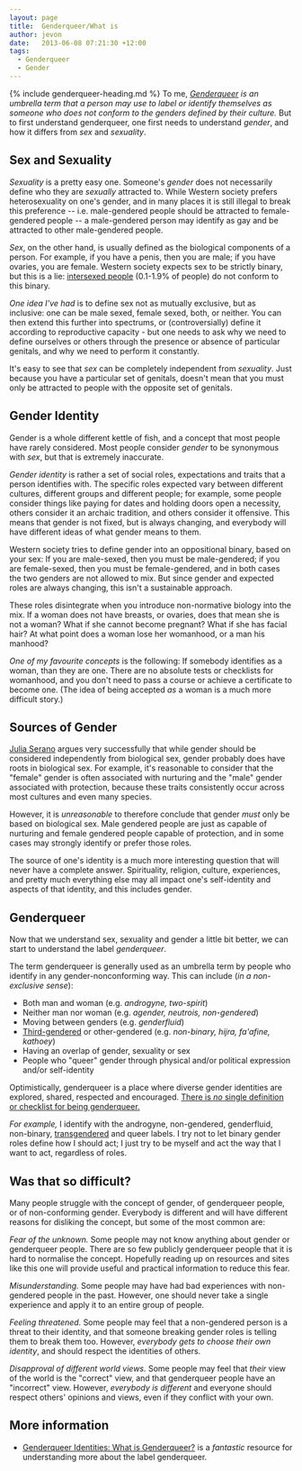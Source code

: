 ```yaml
---
layout: page
title:  Genderqueer/What is
author: jevon
date:   2013-06-08 07:21:30 +12:00
tags:
  - Genderqueer
  - Gender
---
```


{% include genderqueer-heading.md %}
To me, _*[Genderqueer](genderqueer.md)* is an umbrella term that a person may use to label or identify themselves as someone who does not conform to the _genders_ defined by their culture._ But to first understand genderqueer, one first needs to understand _gender_, and how it differs from _sex_ and _sexuality_.

## Sex and Sexuality
*Sexuality* is a pretty easy one. Someone's _gender_ does not necessarily define who they are _sexually_ attracted to. While Western society prefers heterosexuality on one's gender, and in many places it is still illegal to break this preference -- i.e. male-gendered people should be attracted to female-gendered people -- a male-gendered person may identify as gay and be attracted to other male-gendered people.

*Sex*, on the other hand, is usually defined as the biological components of a person. For example, if you have a penis, then you are male; if you have ovaries, you are female. Western society expects sex to be strictly binary, but this is a lie: <a href="http://en.wikipedia.org/wiki/Intersex">intersexed people</a> (0.1-1.9% of people) do not conform to this binary.

*One idea I've had* is to define sex not as mutually exclusive, but as inclusive: one can be male sexed, female sexed, both, or neither. You can then extend this further into spectrums, or (controversially) define it according to reproductive capacity - but one needs to ask why we need to define ourselves or others through the presence or absence of particular genitals, and why we need to perform it constantly.

It's easy to see that _sex_ can be completely independent from _sexuality_. Just because you have a particular set of genitals, doesn't mean that you must only be attracted to people with the opposite set of genitals.

## Gender Identity
Gender is a whole different kettle of fish, and a concept that most people have rarely considered. Most people consider _gender_ to be synonymous with _sex_, but that is extremely inaccurate.

_Gender identity_ is rather a set of social roles, expectations and traits that a person identifies with. The specific roles expected vary between different cultures, different groups and different people; for example, some people consider things like paying for dates and holding doors open a necessity, others consider it an archaic tradition, and others consider it offensive. This means that gender is not fixed, but is always changing, and everybody will have different ideas of what gender means to them.

Western society tries to define gender into an oppositional binary, based on your sex: If you are male-sexed, then you must be male-gendered; if you are female-sexed, then you must be female-gendered, and in both cases the two genders are not allowed to mix. But since gender and expected roles are always changing, this isn't a sustainable approach.

These roles disintegrate when you introduce non-normative biology into the mix. If a woman does not have breasts, or ovaries, does that mean she is not a woman? What if she cannot become pregnant? What if she has facial hair? At what point does a woman lose her womanhood, or a man his manhood?

*One of my favourite concepts* is the following: If somebody identifies as a woman, than they are one. There are no absolute tests or checklists for womanhood, and you don't need to pass a course or achieve a certificate to become one. (The idea of being accepted _as_ a woman is a much more difficult story.)

## Sources of Gender
[Julia Serano](genderqueer/resources.md) argues very successfully that while gender should be considered independently from biological sex, gender probably does have roots in biological sex. For example, it's reasonable to consider that the "female" gender is often associated with nurturing and the "male" gender associated with protection, because these traits consistently occur across most cultures and even many species.

However, it is _unreasonable_ to therefore conclude that gender _must_ only be based on biological sex. Male gendered people are just as capable of nurturing and female gendered people capable of protection, and in some cases may strongly identify or prefer those roles.

The source of one's identity is a much more interesting question that will never have a complete answer. Spirituality, religion, culture, experiences, and pretty much everything else may all impact one's self-identity and aspects of that identity, and this includes gender.

## Genderqueer
Now that we understand sex, sexuality and gender a little bit better, we can start to understand the label _genderqueer_.

The term genderqueer is generally used as an umbrella term by people who identify in any gender-nonconforming way. This can include (*in a non-exclusive sense*):

* Both man and woman (e.g. _androgyne, two-spirit_)
* Neither man nor woman (e.g. _agender, neutrois, non-gendered_)
* Moving between genders (e.g. _genderfluid_)
* <a href="http://en.wikipedia.org/wiki/Third_gender">Third-gendered</a> or other-gendered (e.g. _non-binary, hijra, fa'afine, kathoey_)
* Having an overlap of gender, sexuality or sex
* People who "queer" gender through physical and/or political expression and/or self-identity

Optimistically, genderqueer is a place where diverse gender identities are explored, shared, respected and encouraged. [There is *no* single definition or checklist for being genderqueer.](genderqueer/am-i-.md)

*For example,* I identify with the androgyne, non-gendered, genderfluid, non-binary, [transgendered](genderqueer/transgender.md) and queer labels. I try not to let binary gender roles define how I should act; I just try to be myself and act the way that I want to act, regardless of roles.

## Was that so difficult?
Many people struggle with the concept of gender, of genderqueer people, or of non-conforming gender. Everybody is different and will have different reasons for disliking the concept, but some of the most common are:

*Fear of the unknown.* Some people may not know anything about gender or genderqueer people. There are so few publicly genderqueer people that it is hard to normalise the concept. Hopefully reading up on resources and sites like this one will provide useful and practical information to reduce this fear.

*Misunderstanding.* Some people may have had bad experiences with non-gendered people in the past. However, one should never take a single experience and apply it to an entire group of people.

*Feeling threatened.* Some people may feel that a non-gendered person is a threat to their identity, and that someone breaking gender roles is telling them to break them too. However, _everybody gets to choose their own identity_, and should respect the identities of others.

*Disapproval of different world views.* Some people may feel that _their_ view of the world is the "correct" view, and that genderqueer people have an "incorrect" view. However, _everybody is different_ and everyone should respect others' opinions and views, even if they conflict with your own.

## More information

* <a href="http://genderqueerid.com/what-is-gq">Genderqueer Identities: What is Genderqueer?</a> is a _fantastic_ resource for understanding more about the label genderqueer.

